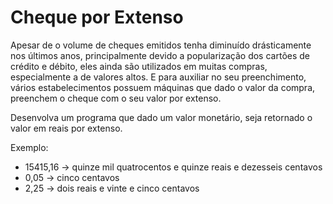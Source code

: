 # Cheque por Extenso

Apesar de o volume de cheques emitidos tenha diminuído drásticamente nos últimos anos, principalmente devido a popularização dos cartões de crédito e débito, eles ainda são utilizados em muitas compras, especialmente a de valores altos. E para auxiliar no seu preenchimento, vários estabelecimentos possuem máquinas que dado o valor da compra, preenchem o cheque com o seu valor por extenso.

Desenvolva um programa que dado um valor monetário, seja retornado o valor em reais por extenso.

Exemplo:

* 15415,16 -> quinze mil quatrocentos e quinze reais e dezesseis centavos
* 0,05 -> cinco centavos
* 2,25 -> dois reais e vinte e cinco centavos